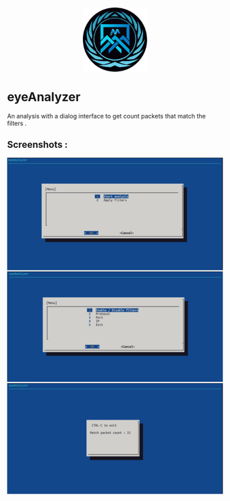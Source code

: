 <p align="center">
  <img 
    width="150"
    height="150"
    src="https://github.com/AdolfMacro/AdolfMacro/blob/main/logo.png"
  >
</p>


# eyeAnalyzer
An analysis with a dialog interface to get count packets that match the filters .


## Screenshots :
![menu](https://github.com/AdolfMacro/eyeAnalyzer/blob/main/Screenshots/menu.jpg?raw=true)
![filters](https://github.com/AdolfMacro/eyeAnalyzer/blob/main/Screenshots/filters.jpg?raw=true)
![monitor](https://github.com/AdolfMacro/eyeAnalyzer/blob/main/Screenshots/monitor.jpg?raw=true)

